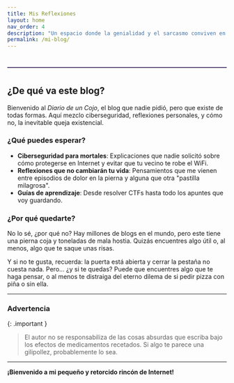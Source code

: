```yaml
---
title: Mis Reflexiones
layout: home
nav_order: 4
description: "Un espacio donde la genialidad y el sarcasmo conviven en una especie de caos organizado."
permalink: /mi-blog/
---
```


<hr style="border: none; border-top: 1px solid #7e57c2; margin: 40px 0;">

## ¿De qué va este blog?  

Bienvenido al *Diario de un Cojo*, el blog que nadie pidió, pero que existe de todas formas. Aquí mezclo ciberseguridad, reflexiones personales,  y cómo no, la inevitable queja existencial. 

### ¿Qué puedes esperar?  

- **Ciberseguridad para mortales**: Explicaciones que nadie solicitó sobre cómo protegerse en Internet y evitar que tu vecino te robe el WiFi.  
- **Reflexiones que no cambiarán tu vida**: Pensamientos que me vienen entre episodios de dolor en la pierna y alguna que otra "pastilla milagrosa".   
- **Guías de aprendizaje**: Desde resolver CTFs hasta todo los apuntes que voy guardando.  

### ¿Por qué quedarte?  

No lo sé, ¿por qué no? Hay millones de blogs en el mundo, pero este tiene una pierna coja y toneladas de mala hostia. Quizás encuentres algo útil o, al menos, algo que te saque unas risas.

Y si no te gusta, recuerda: la puerta está abierta y cerrar la pestaña no cuesta nada. Pero… ¿y si te quedas? Puede que encuentres algo que te haga pensar, o al menos te distraiga del eterno dilema de si pedir pizza con piña o sin ella.

---

### Advertencia

{: .important }
> El autor no se responsabiliza de las cosas absurdas que escriba bajo los efectos de medicamentos recetados. Si algo te parece una gilipollez, probablemente lo sea.

---

**¡Bienvenido a mi pequeño y retorcido rincón de Internet!**  

